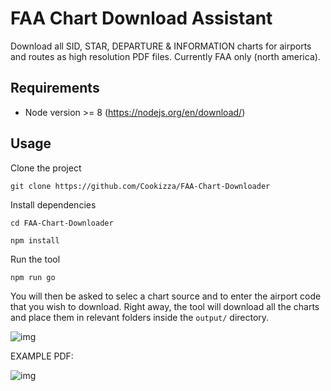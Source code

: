 # FAA Chart Download Assistant
Download all SID, STAR, DEPARTURE & INFORMATION charts for airports and routes as high resolution PDF files. Currently FAA only (north america).

## Requirements

- Node version >= 8 (https://nodejs.org/en/download/)

## Usage

Clone the project

`git clone https://github.com/Cookizza/FAA-Chart-Downloader`

Install dependencies

`cd FAA-Chart-Downloader`

`npm install`

Run the tool

`npm run go`

You will then be asked to selec a chart source and to enter the airport code that you wish to download. 
Right away, the tool will download all the charts and place them in relevant folders inside the `output/` directory.

![img](https://i.imgur.com/upRZnxy.gif)

EXAMPLE PDF:

![img](https://i.imgur.com/KVPIBKz.png)